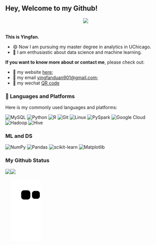 ## Hey, Welcome to my Github!

<!-- pic -->
<div align="center" ><img order-radius="100px" src="https://cdn.jsdelivr.net/gh/sun0225SUN/photos/images/202108300019556.gif"/></div>
<br>


**This is Yingfan.**
- 😄 Now I am pursuing my master degree in analytics in UChicago. 
- 🤔 I am enthusiastic about data science and machine learning. 

**If you want to know more about or contact me**, please check out: 
- 🧡 my website [here](https://yingfan-duan.github.io/);
- 💛 my email [yingfanduan901@gmail.com](mailto:yingfanduan901@gmail.com);
- 💚 my wechat [QR code](wechat.jpg)


### **🧰 Languages and Platforms**

Here is my commonly used languages and platforms:

![MySQL](https://img.shields.io/badge/mysql-%2300f.svg?style=for-the-badge&logo=mysql&logoColor=white)
![Python](https://img.shields.io/badge/-Python-pink?style=for-the-badge&logo=Python)
![R](https://img.shields.io/badge/r-%23276DC3.svg?style=for-the-badge&logo=r&logoColor=white)
![Git](https://img.shields.io/badge/git-%23F05033.svg?style=for-the-badge&logo=git&logoColor=white)
![Linux](https://img.shields.io/badge/Linux-FCC624.svg?style=for-the-badge&logo=linux&logoColor=black)
![PySpark](https://img.shields.io/badge/PySpark-blue.svg?style=for-the-badge)
![Google Cloud](https://img.shields.io/badge/GoogleCloud-%234285F4.svg?style=for-the-badge&logo=google-cloud&logoColor=white)
![Hadoop](https://img.shields.io/badge/Hadoop-orange.svg?style=for-the-badge)
![Hive](https://img.shields.io/badge/Hive-blue.svg?style=for-the-badge)


### ML and DS
![NumPy](https://img.shields.io/badge/numpy-%23013243.svg?style=for-the-badge&logo=numpy&logoColor=white)
![Pandas](https://img.shields.io/badge/pandas-%23150458.svg?style=for-the-badge&logo=pandas&logoColor=white)
![scikit-learn](https://img.shields.io/badge/scikit--learn-%23F7931E.svg?style=for-the-badge&logo=scikit-learn&logoColor=white)
![Matplotlib](https://img.shields.io/badge/Matplotlib-blue.svg?style=for-the-badge)

### My Github Status

<div>
    <img height="165" align="left" src="https://github-readme-stats.vercel.app/api?username=Yingfan-Duan&theme=flag-india&show_icons=true" />
    <img src="https://github-readme-stats.vercel.app/api/top-langs/?username=Yingfan-Duan&hide=html,css,less,ruby,javascript&theme=graywhite&langs_count=6" />
</div>

![](https://raw.githubusercontent.com/Yingfan-Duan/Yingfan-Duan/output/github-contribution-grid-snake.svg)

